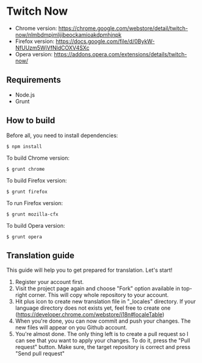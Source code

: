 # Twitch Now

* Chrome version: https://chrome.google.com/webstore/detail/twitch-now/nlmbdmpjmlijibeockamioakdpmhjnpk
* Firefox version: https://docs.google.com/file/d/0BykW-NfUUzm5WjVfNldCOXV4SXc
* Opera version: https://addons.opera.com/extensions/details/twitch-now/

## Requirements

* Node.js
* Grunt

## How to build

Before all, you need to install dependencies:
```
$ npm install
```

To build Chrome version:
```
$ grunt chrome
```

To build Firefox version:
```
$ grunt firefox
```

To run Firefox version:
```
$ grunt mozilla-cfx
```

To build Opera version:
```
$ grunt opera
```

## Translation guide

This guide will help you to get prepared for translation. Let's start!

1.  Register your account first. 
2.  Visit the project page again and choose "Fork" option available in top-right corner. This will copy whole repository to your account.
3.  Hit plus icon to create new translation file in "_locales" directory. If your language directory does not exists yet, feel free to create one (https://developer.chrome.com/webstore/i18n#localeTable)
4.  When you're done, you can now commit and push your changes. The new files will appear on you Github account.
5.  You're almost done. The only thing left is to create a pull request so I can see that you want to apply your changes. To do it, press the "Pull request" button. Make sure, the target repository is correct and press "Send pull request"
